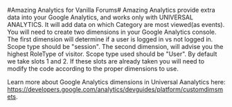 #Amazing Analytics for Vanilla Forums#
Amazing Analytics provide extra data into your Google Analytics, and works only with UNIVERSAL ANALYTICS. It will add data on which Category are most viewed(as events). 
You will need to create two dimensions in your Google Analytics console. The first dimension will determine if a user is logged in vs not logged in. Scope type should be "session".
The second dimension, will advise you the highest RoleType of visitor. Scope type used should be "User". By default we take slots 1 and 2. If these slots are already taken
you will need to modify the code according to the proper dimensions to use.

Learn more about Google Analytics dimensions in Universal Aanalytics here: https://developers.google.com/analytics/devguides/platform/customdimsmets. 